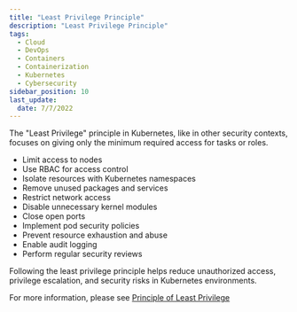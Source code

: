 ```yaml
---
title: "Least Privilege Principle"
description: "Least Privilege Principle"
tags: 
  - Cloud
  - DevOps
  - Containers
  - Containerization
  - Kubernetes
  - Cybersecurity
sidebar_position: 10
last_update:
  date: 7/7/2022
---
```



The "Least Privilege" principle in Kubernetes, like in other security contexts, focuses on giving only the minimum required access for tasks or roles.

- Limit access to nodes
- Use RBAC for access control
- Isolate resources with Kubernetes namespaces
- Remove unused packages and services
- Restrict network access
- Disable unnecessary kernel modules
- Close open ports
- Implement pod security policies
- Prevent resource exhaustion and abuse
- Enable audit logging
- Perform regular security reviews

Following the least privilege principle helps reduce unauthorized access, privilege escalation, and security risks in Kubernetes environments.

For more information, please see [Principle of Least Privilege](/docs/007-Cybersecurity/006-Identity-and-Access-Management/005-IAM-Concepts.md#principle-of-least-privilege)


 

 
